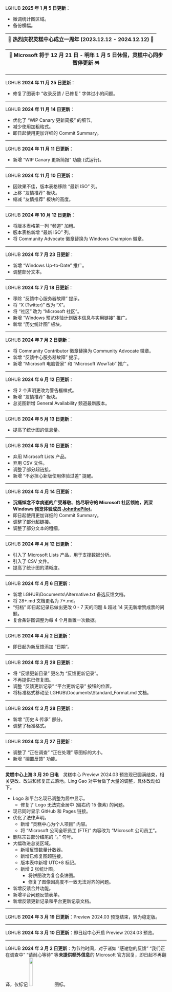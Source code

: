 LGHUB **2025 年 1 月 5 日更新**：

- 微调统计图区域。
- 备份横幅。

| 🎊 热烈庆祝灵糕中心成立一周年 (2023.12.12 - 2024.12.12) 🎉 |
| :------------------------------------------------------: |

| 🎄 Microsoft 将于 12 月 21 日 - 明年 1 月 5 日休假，灵糕中心同步暂停更新 🪅 |
| :----------------------------------------------------------: |

---

LGHUB **2024 年 11 月 25 日更新**：

- 修复了图表中 “收录反馈 / 已修复” 字体过小的问题。

---

LGHUB **2024 年 11 月 14 日更新**：

- 优化了 “WIP Canary 更新简报” 的细节。
- 减少使用加粗格式。
- 即日起使用更加详细的 Commit Summary。

---

LGHUB **2024 年 11 月 11 日更新**：

- 新增 “WIP Canary 更新简报” 功能 (试运行)。

---

LGHUB **2024 年 11 月 10 日更新**：

- 因效果不佳，版本表格移除 “最新 ISO” 列。
- 上移 “友情推荐” 板块。
- 缩减 “友情推荐” 板块的高度。

---

LGHUB **2024 年 10 月 12 日更新**：

- 将版本表格第一列 “频道” 加粗。
- 版本表格新增 “最新 ISO” 列。
- 将 Community Advocate 徽章替换为 Windows Champion 徽章。

---

LGHUB **2024 年 7 月 23 日更新**：

- 新增 “Windows Up-to-Date” 推广。
- 调整部分文本。

---

LGHUB **2024 年 7 月 18 日更新**：

- 移除 “反馈中心服务器故障” 提示。
- 将 “X (Twitter)” 改为 “X”。
- 将 “社区” 改为 “Microsoft 社区”。
- 新增 “Windows 预览体验计划版本信息与实用链接” 推广。
- 新增 “历史统计图” 板块。

---

LGHUB **2024 年 7 月 2 日更新**：

- 将 Community Contributor 徽章替换为 Community Advocate 徽章。
- 新增 “反馈中心服务器故障” 提示。
- 新增 “Microsoft 电脑管家” 和 “Microsoft WowTab” 推广。

---

LGHUB **2024 年 6 月 12 日更新**：

- 将 2 个声明更改为警告框样式。
- 新增 “友情推荐” 板块。
- 总览图新增 General Availability 频道最新版本。

---

LGHUB **2024 年 5 月 13 日更新**：

- 提高了统计图的信息量。

---

LGHUB **2024 年 5 月 10 日更新**：

- 弃用 Microsoft Lists 产品。
- 弃用 CSV 文件。
- 调整了部分超链接。
- 新增 “不必担心新版使用体验过差” 提醒。

---

LGHUB **2024 年 4 月 14 日更新**：

- **沉痛悼念不幸病逝的广受尊敬、恪尽职守的 Microsoft 社区领袖，资深 Windows 预览体验成员 [JohnthePilot](https://answers.microsoft.com/en-us/profile/de68638d-ba42-4e12-acc7-5dea1de48838)**。
- 即日起使用更加详细的 Commit Summary。
- 调整了部分超链接。
- 调整了部分文本的粗细。

---

LGHUB **2024 年 4 月 12 日更新**：

- 引入了 Microsoft Lists 产品，用于支撑数据分析。
- 引入了 CSV 文件。
- 提高了统计图的清晰度。

---

LGHUB **2024 年 4 月 6 日更新**：

- 新增 LGHUB\Documents\Alternative.txt 备选反馈文档。
- 将 28+.md 文档更名为 7+.md。
- “归档” 即日起记录已做出更改 0 - 7 天的问题 & 超过 14 天无新增赞成票的问题。
- 复合条饼图调整为每 4 个月重置一次数据。

---

LGHUB **2024 年 4 月 2 日更新**：

- 即日起为新反馈添加 “日期”。

---

LGHUB **2024 年 3 月 29 日更新**：

- 将 “反馈更新目录” 更名为 “反馈更新记录”。
- 不再提供已修复图。
- 调整 “反馈更新记录” “平台更新记录” 按钮的位置。
- 将标准格式移动至 LGHUB\Documents\Standard_Format.md 文档。

---

LGHUB **2024 年 3 月 28 日更新**：

- 新增 “历史 & 传承” 部分。
- 调整了标准格式。

---

LGHUB **2024 年 3 月 27 日更新**：

- 调整了 “正在调查” “正在处理” 等图标的大小。
- 新增 “搁置反馈” 功能。

---

**灵糕中心上海 3 月 20 日电**&emsp;灵糕中心 Preview 2024.03 预览现已圆满结束，相关更改、改进和修复正式落地。Ling Gao 对平台做了大量的调整，具体改动如下。

- Logo 和平台名现已调整为居中显示。
  - 修复了 Logo 无法完全居中 (偏右约 15 像素) 的问题。
- 现已同时显示 GitHub 和 Pages 链接。
- 优化了法律声明。
  - 新增 “灵糕中心为个人项目” 内容。
  - 将 “Microsoft 公司全职员工 (FTE)” 内容改为 “Microsoft 公司员工”。
- 删除宗旨部分结尾的 “。” 句号。
- 大幅改进总览区域。
  - 新增反馈数量计数器。
  - 新增已修复图超链接。
  - 版本表中新增 UTC+8 标记。
  - 新增 2 张统计图。
    - 将饼图改为复合条饼图。
    - 修复了图像因高度不一致无法对齐的问题。
- 新增反馈合并功能。
- 新增平台问题反馈表单。
- 新增反馈更新记录和平台更新记录文档。

---

LGHUB **2024 年 3 月 19 日更新**：Preview 2024.03 预览结束，转为稳定版。

---

LGHUB **2024 年 3 月 10 日更新**：即日起中心开启 Preview 2024.03 预览。

---

LGHUB **2024 年 3 月 2 日更新**：为节约时间，对于诸如 “感谢您的反馈” “我们正在调查中” “请耐心等待” 等**未提供额外信息**的 Microsoft 官方回复，即日起不再翻译，仅标记 <img src="https://github.com/Lingggao/LGHUB/blob/main/Images/M.png?raw=true" width = "15%" /> 图标。